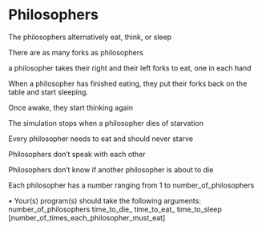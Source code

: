 # Philosophers

The philosophers alternatively eat, think, or sleep

There are as many forks as philosophers

a philosopher takes their right and their left forks to eat, one in each hand

When a philosopher has finished eating, they put their forks back on the table and start sleeping. 

Once awake, they start thinking again

The simulation stops when a philosopher dies of starvation

Every philosopher needs to eat and should never starve

Philosophers don’t speak with each other

Philosophers don’t know if another philosopher is about to die

Each philosopher has a number ranging from 1 to number_of_philosophers

• Your(s) program(s) should take the following arguments:
    number_of_philosophers 
    time_to_die_
    time_to_eat_
    time_to_sleep
    [number_of_times_each_philosopher_must_eat]

